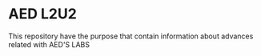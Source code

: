 # AED L2U2
This repository have the purpose that contain information about advances related with AED'S LABS
